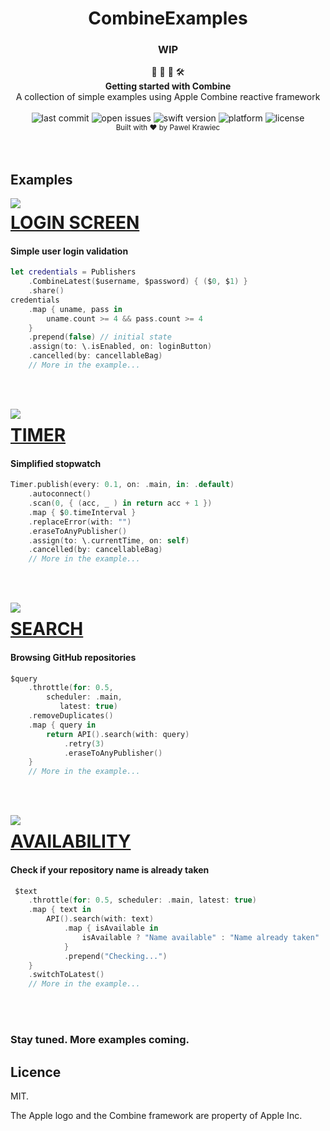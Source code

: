 <h1 align="center">CombineExamples</h1>

<h3 align="center">WIP</h3>

<div align="center">
👷 🧱 🧰 🛠️
</div>
<div align="center">
<strong>Getting started with Combine</strong>
</div>
<div align="center">
 A collection of simple examples using Apple Combine reactive framework
</div>

<br />

<div align="center">
<!-- Last commit -->
<img src="https://img.shields.io/github/last-commit/tailec/CombineExamples.svg" alt="last commit"/>
<!-- Open issues -->
<img src="https://img.shields.io/github/issues-raw/tailec/CombineExamples.svg" alt="open issues" />
<!-- Swift version -->
<img src="https://img.shields.io/badge/swift%20version-5.1-brightgreen.svg" alt="swift version">
<!-- Platform -->
<img src="https://img.shields.io/badge/platform-ios-lightgrey.svg" alt="platform" />
<!-- License -->
<img src="https://img.shields.io/badge/licence%20-MIT%20-blue.svg" alt="license" />
</div>


<div align="center">
<sub>Built with ❤︎ by
Pawel Krawiec
</sub>
</div>
<br />
<br />


## Examples


<img align="left" src="https://github.com/tailec/CombineExamples/blob/master/Resources/LoginGif.gif" />
<p><a href="https://github.com/tailec/CombineExamples/tree/master/CombineExamples/Login"><h1 align="left">LOGIN SCREEN</h1></a></p>
<h4>Simple user login validation</h4>

```swift
let credentials = Publishers
    .CombineLatest($username, $password) { ($0, $1) }
    .share()
credentials
    .map { uname, pass in
        uname.count >= 4 && pass.count >= 4
    }
    .prepend(false) // initial state
    .assign(to: \.isEnabled, on: loginButton)
    .cancelled(by: cancellableBag)
    // More in the example...
```

<br></br>


<img align="left" src="https://github.com/tailec/CombineExamples/blob/master/Resources/TimerGif.gif" />
<p><a href="https://github.com/tailec/CombineExamples/tree/master/CombineExamples/Timer"><h1 align="left">TIMER</h1></a></p>
<h4>Simplified stopwatch</h4>

```swift
Timer.publish(every: 0.1, on: .main, in: .default)
    .autoconnect()
    .scan(0, { (acc, _ ) in return acc + 1 })
    .map { $0.timeInterval }
    .replaceError(with: "")
    .eraseToAnyPublisher()
    .assign(to: \.currentTime, on: self)
    .cancelled(by: cancellableBag)
    // More in the example...
```

<br></br>


<img align="left" src="https://github.com/tailec/CombineExamples/blob/master/Resources/SearchGif.gif" />
<p><a href="https://github.com/tailec/CombineExamples/tree/master/CombineExamples/Search"><h1 align="left">SEARCH</h1></a></p>
<h4>Browsing GitHub repositories</h4>

```swift
$query
    .throttle(for: 0.5, 
        scheduler: .main, 
           latest: true)
    .removeDuplicates()
    .map { query in
        return API().search(with: query)
            .retry(3)
            .eraseToAnyPublisher()
    }
    // More in the example...
```

<br></br>


<img align="left" src="https://github.com/tailec/CombineExamples/blob/master/Resources/UsernameGif.gif" />
<p><a href="https://github.com/tailec/CombineExamples/tree/master/CombineExamples/Username"><h1 align="left">AVAILABILITY</h1></a></p>
<h4>Check if your repository name is already taken</h4>

```swift
 $text
    .throttle(for: 0.5, scheduler: .main, latest: true)
    .map { text in
        API().search(with: text)
            .map { isAvailable in
                isAvailable ? "Name available" : "Name already taken"
            }
            .prepend("Checking...")
    }
    .switchToLatest()
    // More in the example...
```

<br></br>


<h3>Stay tuned. More examples coming.</h3>


## Licence
MIT.

The Apple logo and the Combine framework are property of Apple Inc.
